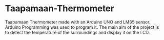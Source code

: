 # Taapamaan-Thermometer
Taapamaan Thermometer made with an Arduino UNO and LM35 sensor. Arduino Programming was used to program it. The main aim of the project is to detect the temperature of the surroundings and display it on the LCD.
